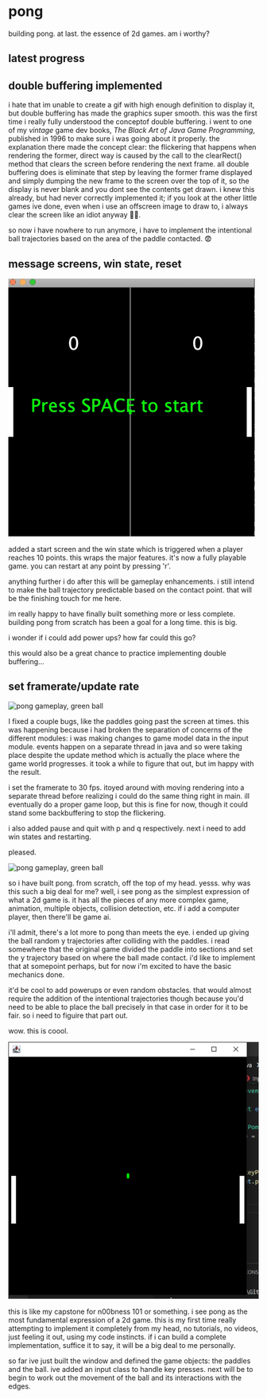 # pong
building pong. at last. the essence of 2d games. am i worthy?

## latest progress

## double buffering implemented

i hate that im unable to create a gif with high enough definition to display it, but double buffering has made the graphics super smooth. this was the first time i really 
fully understood the conceptof double buffering. i went to one of my _vintage_ game dev books, _The Black Art of Java Game Programming_, published in 1996 to make sure i 
was going about it properly. the explanation there made the concept clear: the flickering that happens when rendering the former, direct way is caused by the call to the 
clearRect() method that clears the screen before rendering the next frame. all double buffering does is eliminate that step by leaving the former frame displayed and simply 
dumping the new frame to the screen over the top of it, so the display is never blank and you dont see the contents get drawn. i knew this already, but had never correctly 
implemented it; if you look at the other little games ive done, even when i use an offscreen image to draw to, i always clear the screen like an idiot anyway :man_facepalming:.

so now i have nowhere to run anymore, i have to implement the intentional ball trajectories based on the area of the paddle contacted. :fearful:

## message screens, win state, reset

![pong gameplay show start screen winner message and game reset](demos/demo4.gif)

added a start screen and the win state which is triggered when a player reaches 10 points. this wraps the major features. it's now a fully playable game. you can restart 
at any point by pressing 'r'.

anything further i do after this will be gameplay enhancements. i still intend to make the ball trajectory predictable based on the contact point. that will be the finishing 
touch for me here.

im really happy to have finally built something more or less complete. building pong from scratch has been a goal for a long time. this is big.

i wonder if i could add power ups? how far could this go?

this would also be a great chance to practice implementing double buffering...

## set framerate/update rate

![pong gameplay, green ball](demos/demo3.gif)

I fixed a couple bugs, like the paddles going past the screen at times. this was happening because i had broken the separation of concerns of the different modules: i
was making changes to game model data in the input module. events happen on a separate thread in java and so were taking place despite the update method which is actually 
the place where the game world progresses. it took a while to figure that out, but im happy with the result. 

i set the framerate to 30 fps. itoyed around with moving rendering into a separate thread before realizing i could do the same thing right in main. ill eventually do a 
proper game loop, but this is fine for now, though it could stand some backbuffering to stop the flickering.

i also added pause and quit with p and q respectively. next i need to add win states and restarting.

pleased.

![pong gameplay, green ball](demos/demo2.gif)

so i have built pong. from scratch, off the top of my head. yesss. why was this such a big deal for me? well,
i see pong as the simplest expression of what a 2d game is. it has all the pieces of any more complex game, 
animation, multiple objects, collision detection, etc. if i add a computer player, then there'll be game ai.

i'll admit, there's a lot more to pong than meets the eye. i ended up giving the ball random y trajectories 
after colliding with the paddles. i read somewhere that the original game divided the paddle into sections 
and set the y trajectory based on where the ball made contact. i'd like to implement that at somepoint 
perhaps, but for now i'm excited to have the basic mechanics done. 

it'd be cool to add powerups or even random obstacles. that would almost require the addition of the 
intentional trajectories though because you'd need to be able to place the ball precisely in that case in 
order for it to be fair. so i need to figuire that part out.

wow. this is coool.

![static image of pong gamefield](demos/demo1.png)

this is like my capstone for n00bness 101 or something. i see pong as the most fundamental expression of a 2d game. this is my first time really attempting to implement it 
completely from my head, no tutorials, no videos, just feeling it out, using my code instincts. if i can build a complete implementation, suffice it to say, it will be a 
big deal to me personally. 

so far ive just built the window and defined the game objects: the paddles and the ball. ive added an input class to handle key presses. next will be to begin to work out 
the movement of the ball and its interactions with the edges.
